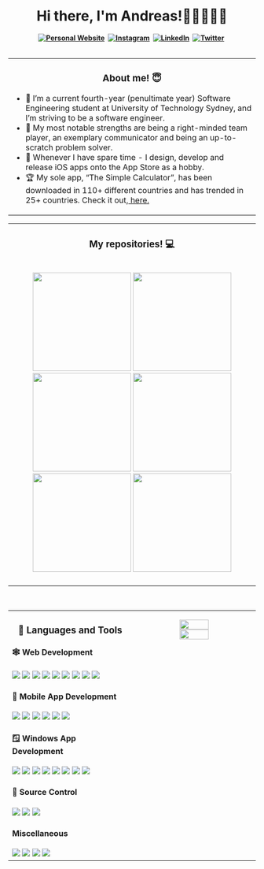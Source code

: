 <h1 align="center"><b>Hi there, I'm Andreas!👋🏼👨🏻‍💻</h1>

<div align="center">
  <a href="https://skottydeveloper.com/"><img src="https://img.shields.io/badge/PERSONAL WEBSITE-00D100?style=for-the-badge&logoColor=white" alt="Personal Website" /></a>&nbsp;
  <a href="https://instagram.com/skottydeveloper"><img src="https://img.shields.io/badge/Instagram-E4405F?style=for-the-badge&logo=instagram&logoColor=white" alt="Instagram" /></a>&nbsp;
  <a href="https://linkedin.com/in/andreas-skotadis/"><img src="https://img.shields.io/badge/linkedin-0A66C2?style=for-the-badge&logo=LinkedIn&logoColor=white" alt="LinkedIn" /></a>&nbsp;
  <a href="https://twitter.com/skottydeveloper"><img src="https://img.shields.io/badge/Twitter-1DA1F2?style=for-the-badge&logo=twitter&logoColor=white" alt="Twitter" /></a>&nbsp;
</div>

<br />
  
<table><tr><td valign="top">
  
<h3 align="center">About me! 😇</h3>
  
- :raising_hand: I’m a current fourth-year (penultimate year) Software Engineering student at University of Technology Sydney, and I’m striving to be a software engineer. 
- :muscle: My most notable strengths are being a right-minded team player, an exemplary communicator and being an up-to-scratch problem solver.
- :speech_balloon: Whenever I have spare time - I design, develop and release iOS apps onto the App Store as a hobby.
- 🏆 My sole app, “The Simple Calculator”, has been downloaded in 110+ different countries and has trended in 25+ countries. Check it out,<a href="https://apps.apple.com/us/app/the-simple-calculator/id/1525169566"> here.</a> 
  
</tr></tr></table> 

<table><tr><td valign="top">
  
<h3 align="center">My repositories! 💻</h2>
  
<br />
  
<div align="center">
  <a href="https://github.com/skottydeveloper/C"><img width="200" src="https://github-readme-stats.vercel.app/api/pin/?username=skottydeveloper&repo=C&theme=tokyonight" /></a>
  <a href="https://github.com/skottydeveloper/CPP"><img width="200" src="https://github-readme-stats.vercel.app/api/pin/?username=skottydeveloper&repo=CPP&theme=tokyonight" /></a>
  <a href="https://github.com/skottydeveloper/Java"><img width="200" src="https://github-readme-stats.vercel.app/api/pin/?username=skottydeveloper&repo=Java&theme=tokyonight" /></a>
  <a href="https://github.com/skottydeveloper/Javascript"><img width="200" src="https://github-readme-stats.vercel.app/api/pin/?username=skottydeveloper&repo=Javascript&theme=tokyonight" /></a>
  <a href="https://github.com/skottydeveloper/Python"><img width="200" src="https://github-readme-stats.vercel.app/api/pin/?username=skottydeveloper&repo=Python&theme=tokyonight" /></a>
  <a href="https://github.com/skottydeveloper/Swift"><img width="200" src="https://github-readme-stats.vercel.app/api/pin/?username=skottydeveloper&repo=Swift&theme=tokyonight" /></a>
</div>
  
<br />

</tr></tr></table> 
  
<br />

<table><tr><td valign="top" width="50%">
  
<h3 align="center"> 💼 Languages and Tools</h3>

<h4 align="left"> 🕸️ Web Development</h4>
<img src="https://img.shields.io/badge/-Javascript-F7DF1E?&style=for-the-badge&logo=Javascript&logoColor=black" />
<img src="https://img.shields.io/badge/-TypeScript-3178C6?&style=for-the-badge&logo=TypeScript&logoColor=black" />
<img src="https://img.shields.io/badge/-AngularJS-E23237?&style=for-the-badge&logo=AngularJS&logoColor=white" />
<img src="https://img.shields.io/badge/-ReactJS-grey?&style=for-the-badge&logo=react&logoColor=white" />
<img src="https://img.shields.io/badge/HTML5-E34F26?style=for-the-badge&logo=html5&logoColor=white" />
<img src="https://img.shields.io/badge/-css3-1572B6?&style=for-the-badge&logo=css3&logoColor=white" />
<img src="https://img.shields.io/badge/-Node.js-339933?&style=for-the-badge&logo=Node.js&logoColor=white" />
<img src="https://img.shields.io/badge/-MongoDB-47A248?&style=for-the-badge&logo=MongoDB&logoColor=white" />
<img src="https://img.shields.io/badge/-Visual Studio Code-007ACC?&style=for-the-badge&logo=Visual+Studio+Code&logoColor=white" />
  
<h4 align="left"> 📱 Mobile App Development</h4>
<img src="https://img.shields.io/badge/-Bash-4EAA25?&style=for-the-badge&logo=GNU+Bash&logoColor=white" />
<img src="https://img.shields.io/badge/-Swift-F05138?&style=for-the-badge&logo=Swift&logoColor=white" />
<img src="https://img.shields.io/badge/-Ruby-CC342D?&style=for-the-badge&logo=Ruby&logoColor=white" />
<img src="https://img.shields.io/badge/-XCode-147EFB?&style=for-the-badge&logo=XCode&logoColor=white" />
<img src="https://img.shields.io/badge/-Java-0D98BA?&style=for-the-badge&logo=Java&logoColor=white" />
<img src="https://img.shields.io/badge/-Android Studio-222222?&style=for-the-badge&logo=Android+Studio&logoColor=white" />

<h4 align="left"> 🪟 Windows App Development</h4>
<img src="https://img.shields.io/badge/-Bash-4EAA25?&style=for-the-badge&logo=GNU+Bash&logoColor=white" />
<img src="https://img.shields.io/badge/-Shell-222222?&style=for-the-badge&logo=shell_script&logoColor=white" />
<img src="https://img.shields.io/badge/-C%2B%2B-00599C?&style=for-the-badge&logo=C%2B%2B&logoColor=white" />
<img src="https://img.shields.io/badge/-WSL-4D4D4D?&style=for-the-badge&logo=Linux&logoColor=white" />
<img src="https://img.shields.io/badge/-Visual Studio Code-007ACC?&style=for-the-badge&logo=Visual+Studio+Code&logoColor=white" />
<img src="https://img.shields.io/badge/-Delphi-EE1F35?&style=for-the-badge&logo=Delphi&logoColor=white" />
<img src="https://img.shields.io/badge/-Visual Basic-0D98BA?&style=for-the-badge&logo=Visual+Basic&logoColor=white" />
<img src="https://img.shields.io/badge/-Visual Studio-222222?&style=for-the-badge&logo=Visual+Studio&logoColor=white" />

<h4 align="left"> 🥫 Source Control</h4>
<img src="https://img.shields.io/badge/-Git-F05032?&style=for-the-badge&logo=Git&logoColor=white" />
<img src="https://img.shields.io/badge/-GitHub-181717?&style=for-the-badge&logo=GitHub&logoColor=white" />
<img src="https://img.shields.io/badge/-SourceTree-0052CC?&style=for-the-badge&logo=SourceTree&logoColor=white" />

<h4 align="left"> Miscellaneous</h4>
<img src="https://img.shields.io/badge/-C-222222?&style=for-the-badge&logo=C&logoColor=white" />
<img src="https://img.shields.io/badge/-C＃-239120?&style=for-the-badge&logo=C+Sharp&logoColor=white" />
<img src="https://img.shields.io/badge/-PostgreSQL-4169E1?&style=for-the-badge&logo=PostgreSQL&logoColor=white" />
<img src="https://img.shields.io/badge/-Python-3776AB?&style=for-the-badge&logo=Python&logoColor=white" />
 
<td valign="top" width="50%">
  
<p align="center">
  <img height="50%" width="auto" src ="https://github-readme-stats.vercel.app/api?username=skottydeveloper&show_icons=true&count_private=true&theme=darcula&hide_border=true&hide=issues,contribs&bg_color=00000000">
  <img height="50%" width="auto" src ="https://github-readme-stats.vercel.app/api/top-langs/?username=skottydeveloper&layout=compact&hide_border=true&theme=darcula&bg_color=00000000&langs_count=10&hide=jupyter%20notebook,tex,css,php,pug,makefile">
  <br>
  <br>
</p>
  
</tr></tr></table> 
  
<br />
  
